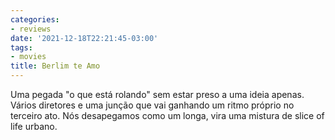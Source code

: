 ```yaml
---
categories:
- reviews
date: '2021-12-18T22:21:45-03:00'
tags:
- movies
title: Berlim te Amo
---
```


Uma pegada "o que está rolando" sem estar preso a uma ideia apenas. Vários diretores e uma junção que vai ganhando um ritmo próprio no terceiro ato. Nós desapegamos como um longa, vira uma mistura de slice of life urbano.